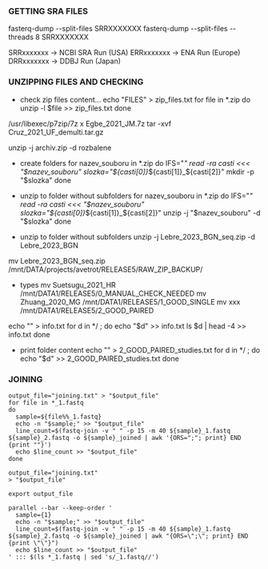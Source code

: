 ### GETTING SRA FILES

fasterq-dump --split-files SRRXXXXXXX
fasterq-dump --split-files --threads 8 SRRXXXXXXX

SRRxxxxxxx → NCBI SRA Run (USA)
ERRxxxxxxx → ENA Run (Europe)
DRRxxxxxxx → DDBJ Run (Japan)

### UNZIPPING FILES AND CHECKING

- check zip files content...
echo "FILES" > zip_files.txt
for file in *.zip
do
 unzip -l $file >> zip_files.txt
done

/usr/libexec/p7zip/7z x Egbe_2021_JM.7z
tar -xvf Cruz_2021_UF_demulti.tar.gz

unzip -j archiv.zip -d rozbalene

- create folders
for nazev_souboru in *.zip
do
 IFS="_" read -ra casti <<< "$nazev_souboru"
 slozka="${casti[0]}_${casti[1]}_${casti[2]}"
 mkdir -p "$slozka"
done

- unzip to folder without subfolders
for nazev_souboru in *.zip
do
 IFS="_" read -ra casti <<< "$nazev_souboru"
 slozka="${casti[0]}_${casti[1]}_${casti[2]}"
 unzip -j "$nazev_souboru" -d "$slozka"
done

- unzip to folder without subfolders
unzip -j Lebre_2023_BGN_seq.zip -d Lebre_2023_BGN


mv Lebre_2023_BGN_seq.zip /mnt/DATA/projects/avetrot/RELEASE5/RAW_ZIP_BACKUP/

- types
mv Suetsugu_2021_HR /mnt/DATA1/RELEASE5/0_MANUAL_CHECK_NEEDED
mv Zhuang_2020_MG /mnt/DATA1/RELEASE5/1_GOOD_SINGLE
mv xxx /mnt/DATA1/RELEASE5/2_GOOD_PAIRED

echo "" > info.txt
for d in */ ; do
    echo "$d" >> info.txt
    ls $d | head -4 >> info.txt
done


- print folder content
echo "" > 2_GOOD_PAIRED_studies.txt
for d in */ ; do
    echo "$d" >> 2_GOOD_PAIRED_studies.txt
done

### JOINING

```
output_file="joining.txt" > "$output_file"
for file in *_1.fastq
do
  sample=${file%%_1.fastq}
  echo -n "$sample;" >> "$output_file"
  line_count=$(fastq-join -v " " -p 15 -m 40 ${sample}_1.fastq  ${sample}_2.fastq -o ${sample}_joined | awk '{ORS=";"; print} END {print ""}')
  echo $line_count >> "$output_file"
done
```

```
output_file="joining.txt"
> "$output_file"

export output_file

parallel --bar --keep-order '
  sample={1}
  echo -n "$sample;" >> "$output_file"
  line_count=$(fastq-join -v " " -p 15 -m 40 ${sample}_1.fastq ${sample}_2.fastq -o ${sample}_joined | awk "{ORS=\";\"; print} END {print \"\"}")
  echo $line_count >> "$output_file"
' ::: $(ls *_1.fastq | sed 's/_1.fastq//')
```



